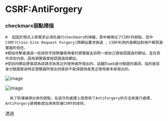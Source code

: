 # CSRF:AntiForgery

### checkmarx弱點掃描

    #  起因於程式上架需求必須先進行checkmarx的掃瞄，其中被掃出了CSRF的弱點，其中CSRF(Cross-Site Request Forgery)跨網站要求偽造 ，CSRF利用的是網站對用戶網頁瀏覽器的信任，
    #是指攻擊者通過一些技術手段欺騙使用者的瀏覽器去訪問一個自己曾經認證過的網站，並在其中添加內容，因為瀏覽器曾經認證過該網站，
    #受訪的網站便會認為該請求為真正的使用者所發出的，這屬於web身分驗證的漏洞，指的是該身分驗證是由特定瀏覽器所發出但是卻不能保證為是真正使用者本身發出的。
  
![image](https://github.com/waitingSu/CSRF-AntiForgery/assets/67044426/4d33530f-3c0f-4839-8507-782bd5118e05)

![image](https://github.com/waitingSu/CSRF-AntiForgery/assets/67044426/1dd8f063-4ac4-4f03-865d-ec0892c6be5a)

      為了防堵被掃出來的弱點，在這次的處理上就使用了AntiForgery的方法來進行處理，AntiForgery是微軟提出用來防堵CSRF的技術，
透過
  
```markdown

```
